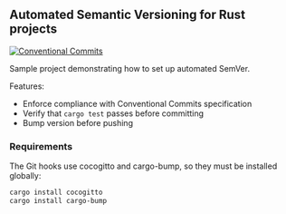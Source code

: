 ## Automated Semantic Versioning for Rust projects

[![Conventional Commits][conventional-commits-image]][conventional-commits-url]

Sample project demonstrating how to set up automated SemVer.

Features:
- Enforce compliance with Conventional Commits specification
- Verify that `cargo test` passes before committing
- Bump version before pushing

### Requirements
The Git hooks use cocogitto and cargo-bump, so they must be installed globally:
```sh
cargo install cocogitto
cargo install cargo-bump
```

[conventional-commits-image]: https://img.shields.io/badge/Conventional%20Commits-1.0.0-yellow.svg
[conventional-commits-url]: https://conventionalcommits.org/